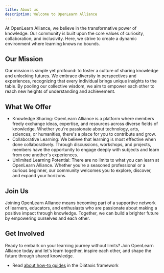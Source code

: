 ```yaml
---
title: About us
description: Welcome to OpenLearn Alliance
---
```


At OpenLearn Alliance, we believe in the transformative power of knowledge. Our community is built upon the core values of curiosity, collaboration, and inclusivity. Here, we strive to create a dynamic environment where learning knows no bounds.

## Our Mission
Our mission is simple yet profound: to foster a culture of sharing knowledge and unlocking futures. We embrace diversity in perspectives and experiences, recognizing that every individual brings unique insights to the table. By pooling our collective wisdom, we aim to empower each other to reach new heights of understanding and achievement.

## What We Offer

- Knowledge Sharing: OpenLearn Alliance is a platform where members freely exchange ideas, expertise, and resources across diverse fields of knowledge. Whether you're passionate about technology, arts, sciences, or humanities, there's a place for you to contribute and grow.
- Collaborative Learning: We believe that learning is most effective when done collaboratively. Through discussions, workshops, and projects, members have the opportunity to engage deeply with subjects and learn from one another's experiences.
- Unlimited Learning Potential: There are no limits to what you can learn at OpenLearn Alliance. Whether you're a seasoned professional or a curious beginner, our community welcomes you to explore, discover, and expand your horizons.

## Join Us
Joining OpenLearn Alliance means becoming part of a supportive network of learners, educators, and enthusiasts who are passionate about making a positive impact through knowledge. Together, we can build a brighter future by empowering ourselves and each other.

## Get Involved
Ready to embark on your learning journey without limits? Join OpenLearn Alliance today and let's learn together, inspire each other, and shape the future through shared knowledge.

- Read [about how-to guides](https://diataxis.fr/how-to-guides/) in the Diátaxis framework
